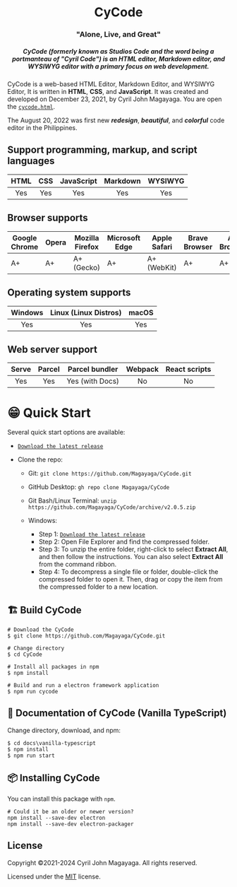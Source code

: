 <h1 align="center">CyCode</h1>
<h3 align="center">"Alone, Live, and Great"</h3>

<h5 align="center">CyCode (formerly known as Studios Code and the word being a portmanteau of "Cyril Code") is an HTML editor, Markdown editor, and WYSIWYG editor with a primary focus on web development.</h5>

CyCode is a web-based HTML Editor, Markdown Editor, and WYSIWYG Editor, It is written in **HTML**, **CSS**, and **JavaScript**. It was created and developed on December 23, 2021, by Cyril John Magayaga. You are open the [`cycode.html`](./src/cycode.html).

The August 20, 2022 was first new **_redesign_**, **_beautiful_**, and **_colorful_** code editor in the Philippines.

## Support programming, markup, and script languages

| HTML | CSS | JavaScript | Markdown | WYSIWYG |
|:-:|:-:|:-:|:-:|:-:|
| Yes | Yes | Yes | Yes | Yes |

## Browser supports

| Google Chrome | Opera | Mozilla Firefox | Microsoft Edge | Apple Safari | Brave Browser | Arc Browser |
|---------------|-------|-----------------|----------------|--------------|---------------|-------------|
| A+            | A+    | A+ (Gecko)      | A+             | A+ (WebKit)  | A+            | A+          |

## Operating system supports

| Windows | Linux (Linux Distros) | macOS |
|:-------:|:---------------------:|:-----:|
|Yes      |Yes                    |Yes    |

## Web server support

| Serve | Parcel | Parcel bundler | Webpack | React scripts |
|:-----:|:------:|:--------------:|:-------:|:-------------:|
|Yes    |Yes     |Yes (with Docs) |No       |No             |

# 😁 Quick Start

Several quick start options are available:

* [`Download the latest release`](https://github.com/Magayaga/CyCode/archive/v2.0.5.zip)
* Clone the repo:

  * Git: `git clone https://github.com/Magayaga/CyCode.git`
  * GitHub Desktop: `gh repo clone Magayaga/CyCode`
  * Git Bash/Linux Terminal: `unzip https://github.com/Magayaga/CyCode/archive/v2.0.5.zip`
  * Windows:

    * Step 1: [`Download the latest release`](https://github.com/Magayaga/CyCode/archive/v2.0.5.zip)
    * Step 2: Open File Explorer and find the compressed folder.
    * Step 3: To unzip the entire folder, right-click to select **Extract All**, and then follow the instructions. You can also select **Extract All** from the command ribbon.
    * Step 4: To decompress a single file or folder, double-click the compressed folder to open it. Then, drag or copy the item from the compressed folder to a new location.

## 🏗️ Build CyCode

```shell
# Download the CyCode
$ git clone https://github.com/Magayaga/CyCode.git

# Change directory
$ cd CyCode

# Install all packages in npm
$ npm install

# Build and run a electron framework application
$ npm run cycode

```

## 📄 Documentation of CyCode (Vanilla TypeScript)

Change directory, download, and npm:
```shell
$ cd docs\vanilla-typescript
$ npm install
$ npm run start
```

## 📦 Installing CyCode
You can install this package with `npm`.


```shell
# Could it be an older or newer version?
npm install --save-dev electron
npm install --save-dev electron-packager
```

## License
Copyright ©2021-2024 Cyril John Magayaga. All rights reserved.

Licensed under the [MIT](LICENSE) license.
